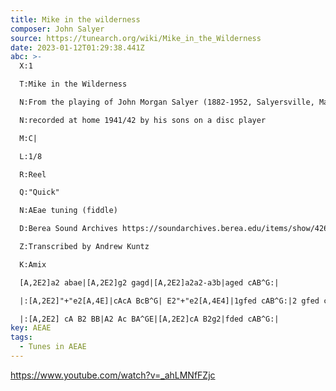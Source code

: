```yaml
---
title: Mike in the wilderness
composer: John Salyer
source: https://tunearch.org/wiki/Mike_in_the_Wilderness
date: 2023-01-12T01:29:38.441Z
abc: >-
  X:1

  T:Mike in the Wilderness

  N:From the playing of John Morgan Salyer (1882-1952, Salyersville, Magoffin County, eastern Ky.)

  N:recorded at home 1941/42 by his sons on a disc player

  M:C|

  L:1/8

  R:Reel

  Q:"Quick"

  N:AEae tuning (fiddle)

  D:Berea Sound Archives https://soundarchives.berea.edu/items/show/4260

  Z:Transcribed by Andrew Kuntz

  K:Amix

  [A,2E2]a2 abae|[A,2E2]g2 gagd|[A,2E2]a2a2-a3b|aged cAB^G:| 

  |:[A,2E2]"+"e2[A,4E]|cAcA BcB^G| E2"+"e2[A,4E4]|1gfed cAB^G:|2 gfed cAEF||

  |:[A,2E2] cA B2 BB|A2 Ac BA^GE|[A,2E2]cA B2g2|fded cAB^G:|
key: AEAE
tags:
  - Tunes in AEAE
---
```

https://www.youtube.com/watch?v=_ahLMNfFZjc
